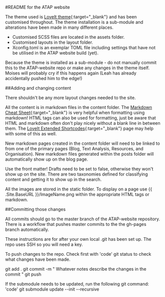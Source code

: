 #README for the ATAP website

The theme used is [LoveIt theme](https://hugoloveit.com/){:target="_blank"} and has been customised throughout. The theme installation is a sub-module and alterations have been made in many different places.

- Customised SCSS files are located in the assets folder.
- Customised layouts in the layout folder.
- Xconfig.toml is an exemplar TOML file including settings that have not be utilised in the ATAP website build (yet).

Because the theme is installed as a sub-module - do not manually commit this to the ATAP-website repo or make any changes in the theme itself. Moises will probably cry if this happens again (Leah has already accidentally pushed him to the edge!)

##Adding and changing content

There shouldn't be any more layout changes needed to the site. 

All the content is in markdown files in the content folder. The
[Markdown Cheat Sheet](https://www.markdownguide.org/cheat-sheet/){:target="_blank"} is very helpful when formatting using markdown! HTML tags can also be used for formatting, just be aware that HTML and markdown often don't play nicely without a blank line in between them. The [LoveIt Extended Shortcodes](https://hugoloveit.com/theme-documentation-extended-shortcodes/){:target="_blank"} page may help with some of this as well.

New markdown pages created in the content folder will need to be linked to from one of the primary pages (Blog, Text Analysis, Resources, and Organisation). New markdown files generated within the posts folder will automatically show up on the blog page.

Use the front matter! Drafts need to be set to false, otherwise they won't show up on the site. There are two taxonomies defined for classifying content and getting it to show up in the search. 

All the images are stored in the static folder. To display on a page use
{{ .Site.BaseURL }}/ImageName.png within the appropriate HTML tags or markdown.

##Committing those changes

All commits should go to the master branch of the ATAP-website repository. There is a workflow that pushes master commits to the the gh-pages branch automatically.

These instructions are for after your own local .git has been set up. The repo uses SSH so you will need a key.

To push changes to the repo. Check first with 'code' git status 
to check what changes have been made.

git add .
git commit -m " Whatever notes describe the changes in the commit "
git push

If the submodule needs to be updated, run the following git command:
'code' git submodule update --init --recursive

